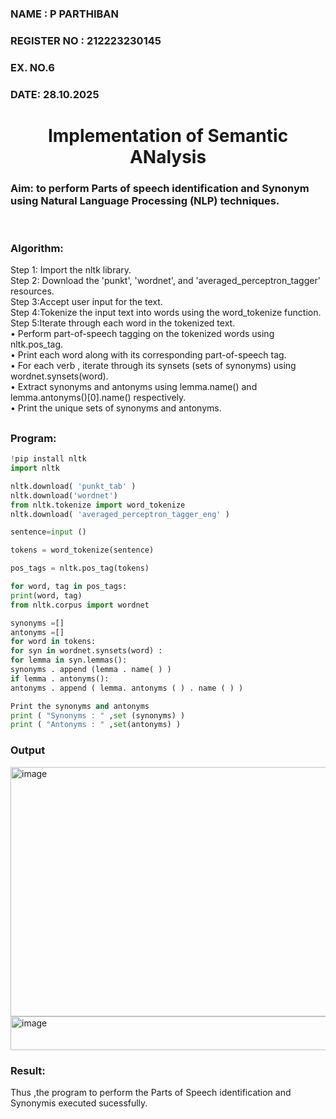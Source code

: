 <H3>NAME : P PARTHIBAN</H3>
<H3>REGISTER NO : 212223230145</H3>
<H3>EX. NO.6</H3>
<H3>DATE: 28.10.2025</H3>
<H1 ALIGN =CENTER>Implementation of Semantic ANalysis</H1>
<H3>Aim: to perform Parts of speech identification and Synonym using Natural Language Processing (NLP) techniques. </H3> 
 <BR>
<h3>Algorithm:</h3>
Step 1: Import the nltk library.<br>
Step 2: Download the 'punkt', 'wordnet', and 'averaged_perceptron_tagger' resources.<br>
Step 3:Accept user input for the text.<br>
Step 4:Tokenize the input text into words using the word_tokenize function.<br>
Step 5:Iterate through each word in the tokenized text.<br>
•	Perform part-of-speech tagging on the tokenized words using nltk.pos_tag.<br>
•	Print each word along with its corresponding part-of-speech tag.<br>
•	For each verb , iterate through its synsets (sets of synonyms) using wordnet.synsets(word).<br>
•	Extract synonyms and antonyms using lemma.name() and lemma.antonyms()[0].name() respectively.<br>
•	Print the unique sets of synonyms and antonyms.

## <H3>Program:</H3>
```python
!pip install nltk
import nltk

nltk.download( 'punkt_tab' )
nltk.download('wordnet')
from nltk.tokenize import word_tokenize
nltk.download( 'averaged_perceptron_tagger_eng' )

sentence=input ()

tokens = word_tokenize(sentence)

pos_tags = nltk.pos_tag(tokens)

for word, tag in pos_tags:
print(word, tag)
from nltk.corpus import wordnet

synonyms =[]
antonyms =[]
for word in tokens:
for syn in wordnet.synsets(word) :
for lemma in syn.lemmas():
synonyms . append (lemma . name( ) )
if lemma . antonyms():
antonyms . append ( lemma. antonyms ( ) . name ( ) )

Print the synonyms and antonyms
print ( "Synonyms : " ,set (synonyms) )
print ( "Antonyms : " ,set(antonyms) )
```

<H3>Output</H3>
<img width="779" height="399" alt="image" src="https://github.com/user-attachments/assets/9e7ae7a2-9ddc-4864-95f5-a06bc55eec87" />

<img width="1480" height="54" alt="image" src="https://github.com/user-attachments/assets/c916f246-bc52-4826-909c-8ad6683713a9" />



<H3>Result:</H3>
Thus ,the program to perform the Parts of Speech identification and Synonymis executed sucessfully.
